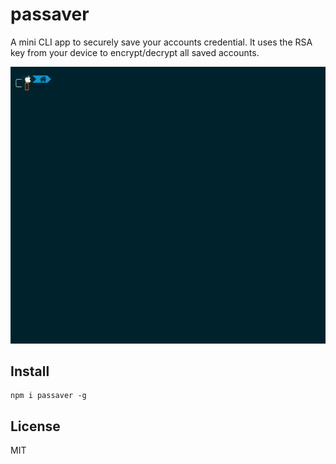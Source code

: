 # passaver

A mini CLI app to securely save your accounts credential. It uses the RSA key from your device to encrypt/decrypt all saved accounts.

![demo](./demo.gif)

## Install

```
npm i passaver -g
```

## License

MIT